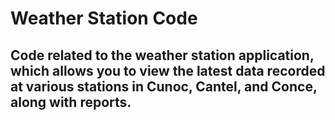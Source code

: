 # Weather Station Code

## Code related to the weather station application, which allows you to view the latest data recorded at various stations in Cunoc, Cantel, and Conce, along with reports.